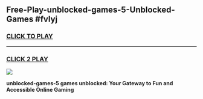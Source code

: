 
## Free-Play-unblocked-games-5-Unblocked-Games #fvlyj
<h3>
<a href="https://news.freeplayer.one?title=unblocked-games-5&ref=8M">CLICK TO PLAY</a></h3>
<hr>

<h3>
<a href="https://news.freeplayer.one?title=unblocked-games-5&ref=8M">CLICK 2 PLAY</a>
  
</h3>

<a href="https://news.freeplayer.one?title=unblocked-games-5&ref=8M"><img src="https://clearcache.store/games.png"></a>


**unblocked-games-5 games unblocked: Your Gateway to Fun and Accessible Online Gaming**
